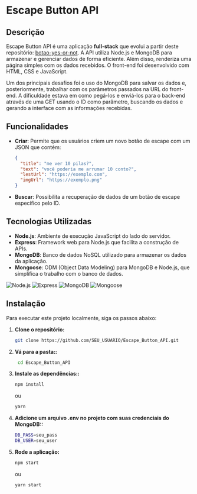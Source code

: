 # Escape Button API

## Descrição

Escape Button API é uma aplicação **full-stack** que evolui a partir deste repositório: [botao-yes-or-not](https://github.com/silvakwan1/botao-yes-or-not?tab=readme-ov-file). A API utiliza Node.js e MongoDB para armazenar e gerenciar dados de forma eficiente. Além disso, renderiza uma página simples com os dados recebidos. O front-end foi desenvolvido com HTML, CSS e JavaScript.

Um dos principais desafios foi o uso do MongoDB para salvar os dados e, posteriormente, trabalhar com os parâmetros passados na URL do front-end. A dificuldade estava em como pegá-los e enviá-los para o back-end através de uma GET usando o ID como parâmetro, buscando os dados e gerando a interface com as informações recebidas.

## Funcionalidades

- **Criar**: Permite que os usuários criem um novo botão de escape com um JSON que contém:

  ```json
  {
    "title": "me ver 10 pilas?",
    "text": "você poderia me arrumar 10 conto?",
    "lestUrl": "https://exemplo.com",
    "imgUrl": "https://exemplo.png"
  }
  ```

- **Buscar**: Possibilita a recuperação de dados de um botão de escape específico pelo ID.

## Tecnologias Utilizadas

- **Node.js**: Ambiente de execução JavaScript do lado do servidor.
- **Express**: Framework web para Node.js que facilita a construção de APIs.
- **MongoDB**: Banco de dados NoSQL utilizado para armazenar os dados da aplicação.
- **Mongoose**: ODM (Object Data Modeling) para MongoDB e Node.js, que simplifica o trabalho com o banco de dados.

![Node.js](https://img.shields.io/badge/Node.js-6DA55F?style=for-the-badge&logo=node.js&logoColor=white)
![Express](https://img.shields.io/badge/Express-404D59?style=for-the-badge)
![MongoDB](https://img.shields.io/badge/MongoDB-47A248?style=for-the-badge&logo=mongodb&logoColor=white)
![Mongoose](https://img.shields.io/badge/Mongoose-880000?style=for-the-badge)

## Instalação

Para executar este projeto localmente, siga os passos abaixo:

1. **Clone o repositório:**

   ```bash
   git clone https://github.com/SEU_USUARIO/Escape_Button_API.git

   ```

2. **Vá para a pasta::**

   ```bash
    cd Escape_Button_API

   ```

3. **Instale as dependências::**

   ```bash
   npm install

   ```

   ou

   ```bash
   yarn
   ```

4. **Adicione um arquivo .env no projeto com suas credenciais do MongoDB::**

   ```bash
   DB_PASS=seu_pass
   DB_USER=seu_user

   ```

5. **Rode a aplicação:**

   ```bash
   npm start

   ```

   ou

   ```bash
   yarn start
   ```
